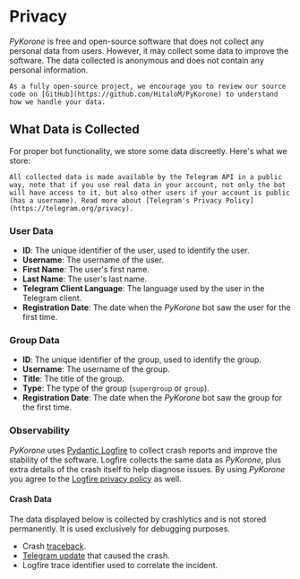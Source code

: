 # Privacy

_PyKorone_ is free and open-source software that does not collect any personal data from users. However, it may collect some data to improve the software. The data collected is anonymous and does not contain any personal information.

```{note}
As a fully open-source project, we encourage you to review our source code on [GitHub](https://github.com/HitaloM/PyKorone) to understand how we handle your data.
```

## What Data is Collected

For proper bot functionality, we store some data discreetly. Here's what we store:

```{important}
All collected data is made available by the Telegram API in a public way, note that if you use real data in your account, not only the bot will have access to it, but also other users if your account is public (has a username). Read more about [Telegram's Privacy Policy](https://telegram.org/privacy).
```

### User Data

- **ID**: The unique identifier of the user, used to identify the user.
- **Username**: The username of the user.
- **First Name**: The user's first name.
- **Last Name**: The user's last name.
- **Telegram Client Language**: The language used by the user in the Telegram client.
- **Registration Date**: The date when the _PyKorone_ bot saw the user for the first time.

### Group Data

- **ID**: The unique identifier of the group, used to identify the group.
- **Username**: The username of the group.
- **Title**: The title of the group.
- **Type**: The type of the group (`supergroup` or `group`).
- **Registration Date**: The date when the _PyKorone_ bot saw the group for the first time.

### Observability

_PyKorone_ uses [Pydantic Logfire](https://logfire.pydantic.dev/) to collect crash reports and improve the stability of the software. Logfire collects the same data as _PyKorone_, plus extra details of the crash itself to help diagnose issues. By using _PyKorone_ you agree to the [Logfire privacy policy](https://pydantic.dev/legal/privacy-policy) as well.

#### Crash Data

The data displayed below is collected by crashlytics and is not stored permanently. It is used exclusively for debugging purposes.

- Crash [traceback](https://en.wikipedia.org/wiki/Stack_trace).
- [Telegram update](https://core.telegram.org/api/updates) that caused the crash.
- Logfire trace identifier used to correlate the incident.
